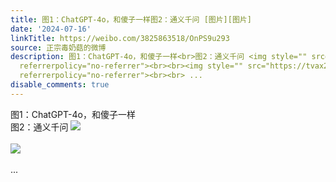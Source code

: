 ```yaml
---
title: 图1：ChatGPT-4o，和傻子一样图2：通义千问 [图片][图片]
date: '2024-07-16'
linkTitle: https://weibo.com/3825863518/OnPS9u293
source: 正宗毒奶菇的微博
description: 图1：ChatGPT-4o，和傻子一样<br>图2：通义千问 <img style="" src="https://tvax1.sinaimg.cn/large/e40a0b5egy1hrpzn1pa4bj20gs08j75o.jpg"
  referrerpolicy="no-referrer"><br><br><img style="" src="https://tvax2.sinaimg.cn/large/e40a0b5egy1hrpzn7spxtj20go0a0dhv.jpg"
  referrerpolicy="no-referrer"><br><br> ...
disable_comments: true
---
```

图1：ChatGPT-4o，和傻子一样<br>图2：通义千问 <img style="" src="https://tvax1.sinaimg.cn/large/e40a0b5egy1hrpzn1pa4bj20gs08j75o.jpg" referrerpolicy="no-referrer"><br><br><img style="" src="https://tvax2.sinaimg.cn/large/e40a0b5egy1hrpzn7spxtj20go0a0dhv.jpg" referrerpolicy="no-referrer"><br><br> ...